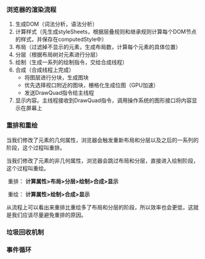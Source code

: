 ### 浏览器的渲染流程

1. 生成DOM（词法分析，语法分析）
2. 计算样式（先生成styleSheets，根据层叠规则和继承规则计算每个DOM节点的样式，并保存在computedStyle中）
3. 布局（过滤掉不显示的元素，生成布局数，计算每个元素的具体位置）
4. 分层（根据布局树对元素进行分层）
5. 绘制（生成一系列的绘制指令，交给合成线程）
6. 合成（合成线程上完成）
   - 将图层进行分块，生成图块
   - 优先选择视口附近的图块，栅格化生成位图（GPU加速）
   - 发送DrawQuad指令给主线程
7. 显示内容。主线程接收到DrawQuad指令，调用操作系统的图形接口将内容显示在屏幕上



### 重排和重绘

​	当我们修改了元素的几何属性，浏览器会触发重新布局和分层以及之后的一系列的阶段，这个过程叫重排。

​	当我们修改了元素的非几何属性，浏览器会跳过布局和分层，直接进入绘制阶段，这个过程叫重绘。

​	重排： **计算属性>布局>分层>绘制>合成>显示**

​	重绘： **计算属性>绘制>合成>显示**   

​	从流程上可以看出来重排比重绘多了布局和分层的阶段，所以效率也会更低，这就是我们应该尽量避免重排的原因。

### 垃圾回收机制

### 事件循环

